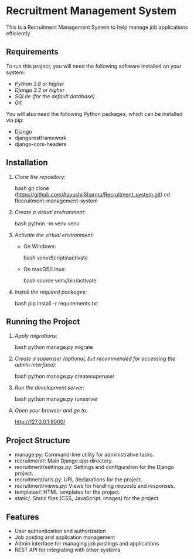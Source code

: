 # Recruitment Management System

This is a Recruitment Management System to help manage job applications efficiently.

## Requirements

To run this project, you will need the following software installed on your system:

- *Python 3.8 or higher*
- *Django 3.2 or higher*
- *SQLite (for the default database)*
- *Git*

You will also need the following Python packages, which can be installed via pip:

- Django
- djangorestframework
- django-cors-headers

## Installation

1. *Clone the repository:*

    bash
    git clone (https://github.com/AayushiiSharma/Recruitment_system.git)
    cd Recruitment-management-system
    

2. *Create a virtual environment:*

    bash
    python -m venv venv
    

3. *Activate the virtual environment:*

    - On Windows:

        bash
        venv\Scripts\activate
        

    - On macOS/Linux:

        bash
        source venv/bin/activate
        

4. *Install the required packages:*

    bash
    pip install -r requirements.txt
    

## Running the Project

1. *Apply migrations:*

    bash
    python manage.py migrate
    

2. *Create a superuser (optional, but recommended for accessing the admin interface):*

    bash
    python manage.py createsuperuser
    

3. *Run the development server:*

    bash
    python manage.py runserver
    

4. *Open your browser and go to:*

    
    http://127.0.0.1:8000/
    

## Project Structure

- manage.py: Command-line utility for administrative tasks.
- recruitment/: Main Django app directory.
- recruitment/settings.py: Settings and configuration for the Django project.
- recruitment/urls.py: URL declarations for the project.
- recruitment/views.py: Views for handling requests and responses.
- templates/: HTML templates for the project.
- static/: Static files (CSS, JavaScript, images) for the project.

## Features

- User authentication and authorization
- Job posting and application management
- Admin interface for managing job postings and applications
- REST API for integrating with other systems
